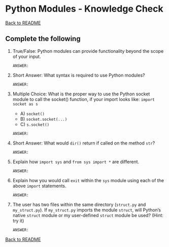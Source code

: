# Python Modules - Knowledge Check

[Back to README](README.md)

## Complete the following

1. True/False: Python modules can provide functionality beyond the scope of your input.
    ```
    ANSWER:
    ```

2. Short Answer: What syntax is required to use Python modules?
    ```
    ANSWER:
    ```

3. Multiple Choice: What is the proper way to use the Python socket module to call the socket() function, if your import looks like: `import socket as s`
    - A) `socket()`
    - B) `socket.socket(...)`
    - C) `s.socket()`
    ```
    ANSWER:
    ```

4. Short Answer: What would `dir()` return if called on the method `str`?
    ```
    ANSWER:
    ```

5. Explain how `import sys` and `from sys import *` are different.
    ```
    ANSWER:
    ```

6. Explain how you would call `exit` within the `sys` module using each of the above `import` statements.
    ```
    ANSWER:
    ```

7. The user has two files within the same directory (`struct.py` and `my_struct.py`).  If `my_struct.py` imports the module `struct`, will Python’s native `struct` module or my user-defined `struct` module be used? (Hint: try it)
    ```
    ANSWER:
    ```

[Back to README](README.md)